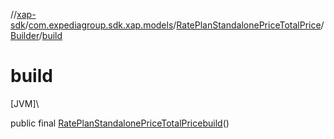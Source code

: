 //[xap-sdk](../../../../index.md)/[com.expediagroup.sdk.xap.models](../../index.md)/[RatePlanStandalonePriceTotalPrice](../index.md)/[Builder](index.md)/[build](build.md)

# build

[JVM]\

public final [RatePlanStandalonePriceTotalPrice](../index.md)[build](build.md)()
